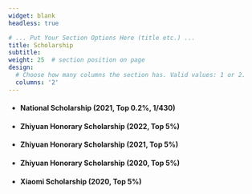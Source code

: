```yaml
---
widget: blank
headless: true

# ... Put Your Section Options Here (title etc.) ...
title: Scholarship
subtitle:
weight: 25  # section position on page
design:
  # Choose how many columns the section has. Valid values: 1 or 2.
  columns: '2'
---
```


- #### **National Scholarship (2021, Top 0.2%, 1/430)**




- #### **Zhiyuan Honorary Scholarship (2022, Top 5%)**




- #### **Zhiyuan Honorary Scholarship (2021, Top 5%)**




- #### **Zhiyuan Honorary Scholarship (2020, Top 5%)**




- #### **Xiaomi Scholarship (2020, Top 5%)**
